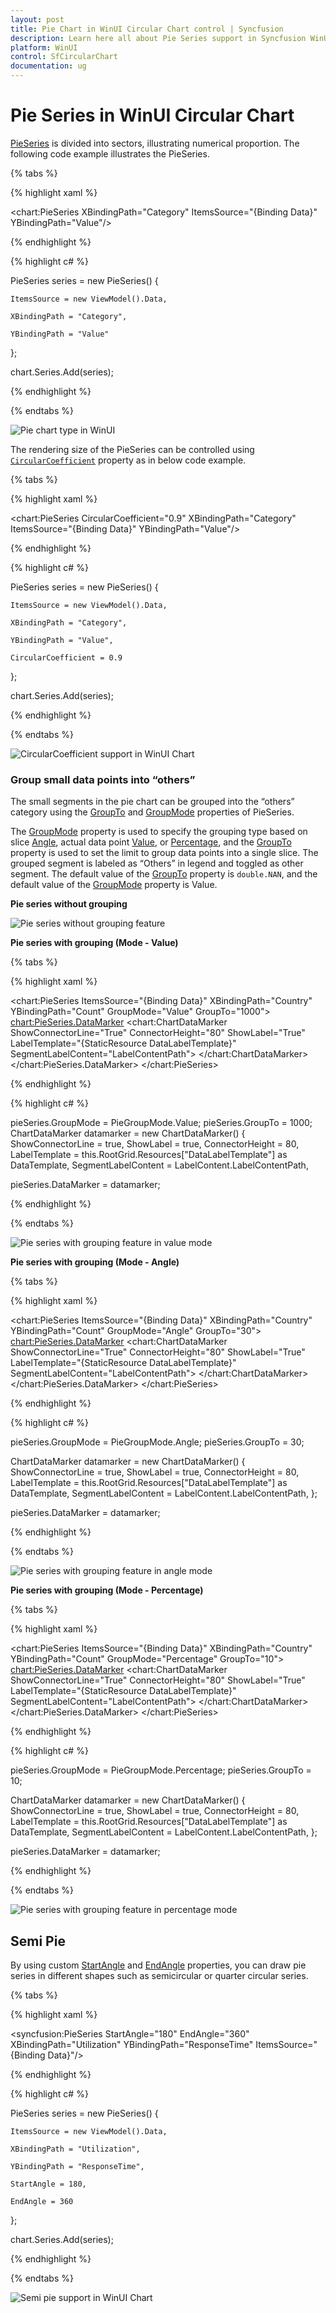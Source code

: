 ```yaml
---
layout: post
title: Pie Chart in WinUI Circular Chart control | Syncfusion
description: Learn here all about Pie Series support in Syncfusion WinUI Circular Chart(SfCircularChart) control with custom support and more.
platform: WinUI
control: SfCircularChart
documentation: ug
---
```


# Pie Series in WinUI Circular Chart

[PieSeries]() is divided into sectors, illustrating numerical proportion. The following code example illustrates the PieSeries.

{% tabs %}

{% highlight xaml %}

<chart:PieSeries XBindingPath="Category" ItemsSource="{Binding Data}" YBindingPath="Value"/>

{% endhighlight %}

{% highlight c# %}

PieSeries series = new PieSeries()
{

    ItemsSource = new ViewModel().Data,

    XBindingPath = "Category",

    YBindingPath = "Value"

};

chart.Series.Add(series);

{% endhighlight %}

{% endtabs %}

![Pie chart type in WinUI](Series_images/pie_chart.png)

The rendering size of the PieSeries can be controlled using [`CircularCoefficient`]() property as in below code example.

{% tabs %}

{% highlight xaml %}

<chart:PieSeries CircularCoefficient="0.9" XBindingPath="Category" ItemsSource="{Binding Data}" YBindingPath="Value"/>

{% endhighlight %}

{% highlight c# %}

PieSeries series = new PieSeries()
{

    ItemsSource = new ViewModel().Data,

    XBindingPath = "Category",

    YBindingPath = "Value",

    CircularCoefficient = 0.9

};

chart.Series.Add(series);

{% endhighlight %}

{% endtabs %}

![CircularCoefficient support in WinUI Chart](Series_images/pie_circularcoefficient.png)

### Group small data points into “others”

The small segments in the pie chart can be grouped into the “others” category using the [GroupTo]() and [GroupMode]() properties of PieSeries.

The [GroupMode]() property is used to specify the grouping type based on slice [Angle](), actual data point [Value](), or [Percentage](), and the [GroupTo]() property is used to set the limit to group data points into a single slice. The grouped segment is labeled as “Others” in legend and toggled as other segment. The default value of the [GroupTo]() property is `double.NAN`, and the default value of the [GroupMode]() property is Value.

**Pie series without grouping**

![Pie series without grouping feature](Series_images/nongrouping_pie.png)

**Pie series with grouping (Mode - Value)**

{% tabs %}

{% highlight xaml %}

<chart:PieSeries ItemsSource="{Binding Data}" XBindingPath="Country" YBindingPath="Count" GroupMode="Value" GroupTo="1000">
    <chart:PieSeries.DataMarker>
        <chart:ChartDataMarker ShowConnectorLine="True" 
                                  ConnectorHeight="80" 
                                  ShowLabel="True" 
                                  LabelTemplate="{StaticResource DataLabelTemplate}"  
                                  SegmentLabelContent="LabelContentPath">
        </chart:ChartDataMarker>
    </chart:PieSeries.DataMarker>
</chart:PieSeries>

{% endhighlight %}

{% highlight c# %}

pieSeries.GroupMode = PieGroupMode.Value;
pieSeries.GroupTo = 1000;
ChartDataMarker datamarker = new ChartDataMarker()
{
    ShowConnectorLine = true,
    ShowLabel = true,
    ConnectorHeight = 80,
    LabelTemplate = this.RootGrid.Resources["DataLabelTemplate"] as DataTemplate,
    SegmentLabelContent = LabelContent.LabelContentPath,

pieSeries.DataMarker = datamarker;

{% endhighlight %}

{% endtabs %}

![Pie series with grouping feature in value mode](Series_images/pie_groupmode_value.png)

**Pie series with grouping (Mode - Angle)**

{% tabs %}

{% highlight xaml %}

<chart:PieSeries ItemsSource="{Binding Data}" XBindingPath="Country" YBindingPath="Count" GroupMode="Angle" GroupTo="30">
    <chart:PieSeries.DataMarker>
        <chart:ChartDataMarker ShowConnectorLine="True" 
                                  ConnectorHeight="80" 
                                  ShowLabel="True" 
                                  LabelTemplate="{StaticResource DataLabelTemplate}"  
                                  SegmentLabelContent="LabelContentPath">
        </chart:ChartDataMarker>
    </chart:PieSeries.DataMarker>
</chart:PieSeries>

{% endhighlight %}

{% highlight c# %}

pieSeries.GroupMode = PieGroupMode.Angle;
pieSeries.GroupTo = 30;

ChartDataMarker datamarker = new ChartDataMarker()
{
        ShowConnectorLine = true,
        ShowLabel = true,
        ConnectorHeight = 80,
        LabelTemplate = this.RootGrid.Resources["DataLabelTemplate"] as DataTemplate,
        SegmentLabelContent = LabelContent.LabelContentPath,
};

pieSeries.DataMarker = datamarker;

{% endhighlight %}

{% endtabs %}

![Pie series with grouping feature in angle mode](Series_images/pie_groupmode_angle.png)

**Pie series with grouping (Mode - Percentage)**

{% tabs %}

{% highlight xaml %}

<chart:PieSeries ItemsSource="{Binding Data}" XBindingPath="Country" YBindingPath="Count" GroupMode="Percentage" GroupTo="10">
    <chart:PieSeries.DataMarker>
        <chart:ChartDataMarker ShowConnectorLine="True" 
                                  ConnectorHeight="80" 
                                  ShowLabel="True" 
                                  LabelTemplate="{StaticResource DataLabelTemplate}"  
                                  SegmentLabelContent="LabelContentPath">
        </chart:ChartDataMarker>
    </chart:PieSeries.DataMarker>
</chart:PieSeries>


{% endhighlight %}

{% highlight c# %}

pieSeries.GroupMode = PieGroupMode.Percentage;
pieSeries.GroupTo = 10;

ChartDataMarker datamarker = new ChartDataMarker()
{
        ShowConnectorLine = true,
        ShowLabel = true,
        ConnectorHeight = 80,
        LabelTemplate = this.RootGrid.Resources["DataLabelTemplate"] as DataTemplate,
        SegmentLabelContent = LabelContent.LabelContentPath,
};

pieSeries.DataMarker = datamarker;

{% endhighlight %}

{% endtabs %}

![Pie series with grouping feature in percentage mode](Series_images/pie_groupmode_value.png)

## Semi Pie

By using custom [StartAngle]() and [EndAngle]() properties, you can draw pie series in different shapes such as semicircular or quarter circular series.

{% tabs %}

{% highlight xaml %}

<syncfusion:PieSeries StartAngle="180" EndAngle="360" XBindingPath="Utilization" YBindingPath="ResponseTime" ItemsSource="{Binding Data}"/>

{% endhighlight %}

{% highlight c# %}

PieSeries series = new PieSeries()
{

    ItemsSource = new ViewModel().Data,

    XBindingPath = "Utilization",

    YBindingPath = "ResponseTime",

    StartAngle = 180,

    EndAngle = 360

};

chart.Series.Add(series);

{% endhighlight %}

{% endtabs %}

![Semi pie support in WinUI Chart](Series_images/semi_pie_chart.png)